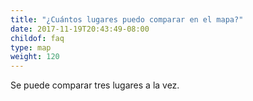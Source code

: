 ```yaml
---
title: "¿Cuántos lugares puedo comparar en el mapa?"
date: 2017-11-19T20:43:49-08:00
childof: faq
type: map
weight: 120
---
```

Se puede comparar tres lugares a la vez. 